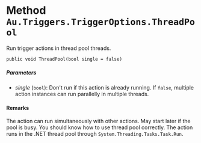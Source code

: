 # Method `Au.Triggers.TriggerOptions.ThreadPool`

Run trigger actions in thread pool threads.

```
public void ThreadPool(bool single = false)
```

##### Parameters

- *single*  (`bool`):
    Don't run if this action is already running. If `false`, multiple action instances can run parallelly in multiple threads.

#### Remarks

The action can run simultaneously with other actions. May start later if the pool is busy. You should know how to use thread pool correctly. The action runs in the .NET thread pool through `System.Threading.Tasks.Task.Run`.